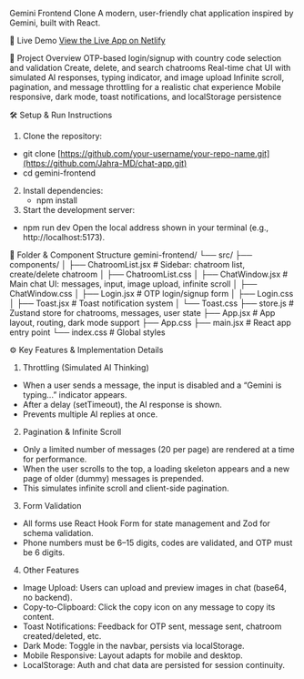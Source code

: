 Gemini Frontend Clone
A modern, user-friendly chat application inspired by Gemini, built with React.

🚀 Live Demo
[View the Live App on Netlify](https://chat-app-using-react-frontend.netlify.app/)

📖 Project Overview
OTP-based login/signup with country code selection and validation
Create, delete, and search chatrooms
Real-time chat UI with simulated AI responses, typing indicator, and image upload
Infinite scroll, pagination, and message throttling for a realistic chat experience
Mobile responsive, dark mode, toast notifications, and localStorage persistence

🛠️ Setup & Run Instructions
1. Clone the repository:
 - git clone [https://github.com/your-username/your-repo-name.git](https://github.com/Jahra-MD/chat-app.git)
 - cd gemini-frontend
2. Install dependencies:
   - npm install
3. Start the development server:
 - npm run dev
Open the local address shown in your terminal (e.g., http://localhost:5173).

📁 Folder & Component Structure
gemini-frontend/
└── src/
    ├── components/
    │   ├── ChatroomList.jsx      # Sidebar: chatroom list, create/delete chatroom
    │   ├── ChatroomList.css
    │   ├── ChatWindow.jsx        # Main chat UI: messages, input, image upload, infinite scroll
    │   ├── ChatWindow.css
    │   ├── Login.jsx             # OTP login/signup form
    │   ├── Login.css
    │   ├── Toast.jsx             # Toast notification system
    │   └── Toast.css
    ├── store.js                  # Zustand store for chatrooms, messages, user state
    ├── App.jsx                   # App layout, routing, dark mode support
    ├── App.css
    ├── main.jsx                  # React app entry point
    └── index.css                 # Global styles

⚙️ Key Features & Implementation Details
1. Throttling (Simulated AI Thinking)
- When a user sends a message, the input is disabled and a “Gemini is typing...” indicator appears.
- After a delay (setTimeout), the AI response is shown.
- Prevents multiple AI replies at once.
2. Pagination & Infinite Scroll
- Only a limited number of messages (20 per page) are rendered at a time for performance.
- When the user scrolls to the top, a loading skeleton appears and a new page of older (dummy) messages is prepended.
- This simulates infinite scroll and client-side pagination.
3. Form Validation
- All forms use React Hook Form for state management and Zod for schema validation.
- Phone numbers must be 6–15 digits, codes are validated, and OTP must be 6 digits.
4. Other Features
- Image Upload: Users can upload and preview images in chat (base64, no backend).
- Copy-to-Clipboard: Click the copy icon on any message to copy its content.
- Toast Notifications: Feedback for OTP sent, message sent, chatroom created/deleted, etc.
- Dark Mode: Toggle in the navbar, persists via localStorage.
- Mobile Responsive: Layout adapts for mobile and desktop.
- LocalStorage: Auth and chat data are persisted for session continuity.


